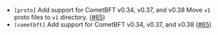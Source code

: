 - `[proto]` Add support for CometBFT v0.34, v0.37, and v0.38
  Move `v1` proto files to `v1` directory.
  ([\#65](https://github.com/cometbft/cometbft-rs/issues/65))
- `[cometbft]` Add support for CometBFT v0.34, v0.37, and v0.38
  ([\#65](https://github.com/cometbft/cometbft-rs/issues/65))
